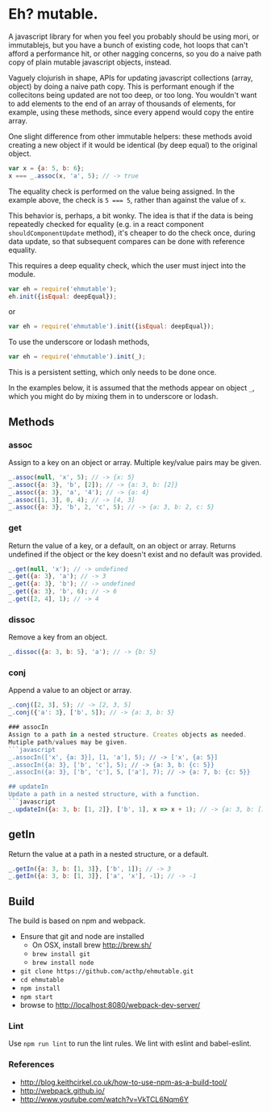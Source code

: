# Eh? mutable.

A javascript library for when you feel you probably should be using mori, or
immutablejs, but you have a bunch of existing code, hot loops that can't afford
a performance hit, or other nagging concerns, so you do a naive path copy
of plain mutable javascript objects, instead.

Vaguely clojurish in shape, APIs for updating javascript collections (array,
object) by doing a naive path copy. This is performant enough if the
collecitons being updated are not too deep, or too long.  You wouldn't want to
add elements to the end of an array of thousands of elements, for example,
using these methods, since every append would copy the entire array.

One slight difference from other immutable helpers: these methods avoid creating
a new object if it would be identical (by deep equal) to the original object.

```javascript
var x = {a: 5, b: 6};
x === _.assoc(x, 'a', 5); // -> true
```

The equality check is performed on the value being assigned. In the example above,
the check is ```5 === 5```, rather than against the value of ```x```.

This behavior is, perhaps, a bit wonky. The idea is that if the data is being
repeatedly checked for equality (e.g. in a react component
```shouldComponentUpdate``` method), it's cheaper to do the check once, during
data update, so that subsequent compares can be done with reference equality.

This requires a deep equality check, which the user must inject into the module.

```javascript
var eh = require('ehmutable');
eh.init({isEqual: deepEqual});
```

or

```javascript
var eh = require('ehmutable').init({isEqual: deepEqual});
```

To use the underscore or lodash methods,

```javascript
var eh = require('ehmutable').init(_);
```

This is a persistent setting, which only needs to be done once.

In the examples below, it is assumed that the methods appear on object
```_```, which you might do by mixing them in to underscore or lodash.

## Methods

### assoc
Assign to a key on an object or array. Multiple key/value pairs may
be given.
```javascript
_.assoc(null, 'x', 5); // -> {x: 5}
_.assoc({a: 3}, 'b', [2]); // -> {a: 3, b: [2]}
_.assoc({a: 3}, 'a', '4'); // -> {a: 4}
_.assoc([1, 3], 0, 4); // -> [4, 3]
_.assoc({a: 3}, 'b', 2, 'c', 5); // -> {a: 3, b: 2, c: 5}
```

### get
Return the value of a key, or a default, on an object or array. Returns
undefined if the object or the key doesn't exist and no default was provided.
```javascript
_.get(null, 'x'); // -> undefined
_.get({a: 3}, 'a'); // -> 3
_.get({a: 3}, 'b'); // -> undefined
_.get({a: 3}, 'b', 6); // -> 6
_.get([2, 4], 1); // -> 4
```

### dissoc
Remove a key from an object.
```javascript
_.dissoc({a: 3, b: 5}, 'a'); // -> {b: 5}
```

### conj
Append a value to an object or array.
```javascript
_.conj([2, 3], 5); // -> [2, 3, 5]
_.conj({'a': 3}, ['b', 5]); // -> {a: 3, b: 5}

### assocIn
Assign to a path in a nested structure. Creates objects as needed.
Mutiple path/values may be given.
```javascript
_.assocIn(['x', {a: 3}], [1, 'a'], 5); // -> ['x', {a: 5}]
_.assocIn({a: 3}, ['b', 'c'], 5); // -> {a: 3, b: {c: 5}}
_.assocIn({a: 3}, ['b', 'c'], 5, ['a'], 7); // -> {a: 7, b: {c: 5}}

## updateIn
Update a path in a nested structure, with a function.
```javascript
_.updateIn({a: 3, b: [1, 2]}, ['b', 1], x => x + 1); // -> {a: 3, b: [1, 3]}
```

## getIn
Return the value at a path in a nested structure, or a default.
```javascript
_.getIn({a: 3, b: [1, 3]}, ['b', 1]); // -> 3
_.getIn({a: 3, b: [1, 3]}, ['a', 'x'], -1); // -> -1
```

## Build
The build is based on npm and webpack.
 * Ensure that git and node are installed
   * On OSX, install brew http://brew.sh/
   * `brew install git`
   * `brew install node`
 * `git clone https://github.com/acthp/ehmutable.git`
 * `cd ehmutable`
 * `npm install`
 * `npm start`
 * browse to [http://localhost:8080/webpack-dev-server/](http://localhost:8080/webpack-dev-server/)

### Lint

Use `npm run lint` to run the lint rules. We lint with eslint and babel-eslint.

### References
 * http://blog.keithcirkel.co.uk/how-to-use-npm-as-a-build-tool/
 * http://webpack.github.io/
 * http://www.youtube.com/watch?v=VkTCL6Nqm6Y
